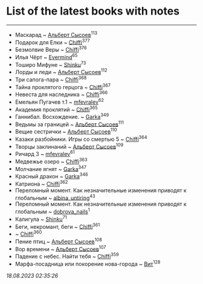 # List of the latest books with notes
---

* Маскарад ~ [Альберт Сысоев](users/474/47446642-vkontakte)<sup>113</sup>
* Подарок для Елки ~ [Chiffi](users/105/105831994080785626680-google)<sup>377</sup>
* Безмолвие Веры ~ [Chiffi](users/105/105831994080785626680-google)<sup>376</sup>
* Илья Чёрт ~ [Evermind](users/302/302928912-vkontakte)<sup>65</sup>
* Тоширо Мифуне ~ [Shinku](users/109/109176126475581739292-google)<sup>73</sup>
* Лорды и леди ~ [Альберт Сысоев](users/474/47446642-vkontakte)<sup>112</sup>
* Три сапога-пара ~ [Chiffi](users/105/105831994080785626680-google)<sup>368</sup>
* Тайна проклятого герцога ~ [Chiffi](users/105/105831994080785626680-google)<sup>367</sup>
* Невеста для наследника ~ [Chiffi](users/105/105831994080785626680-google)<sup>366</sup>
* Емельян Пугачев т.1 ~ [mfevralev](users/140/140966150-vkontakte)<sup>62</sup>
* Академия проклятий ~ [Chiffi](users/105/105831994080785626680-google)<sup>365</sup>
* Ганнибал. Восхождение. ~ [Garka](users/115/115753719718250012620-google)<sup>349</sup>
* Ведьмы за границей ~ [Альберт Сысоев](users/474/47446642-vkontakte)<sup>111</sup>
* Вещие сестрички ~ [Альберт Сысоев](users/474/47446642-vkontakte)<sup>110</sup>
* Казаки разбойники. Игры со смертью 5 ~ [Chiffi](users/105/105831994080785626680-google)<sup>364</sup>
* Творцы заклинаний ~ [Альберт Сысоев](users/474/47446642-vkontakte)<sup>109</sup>
* Ричард 3 ~ [mfevralev](users/140/140966150-vkontakte)<sup>61</sup>
* Медвежье озеро ~ [Chiffi](users/105/105831994080785626680-google)<sup>363</sup>
* Молчание ягнят ~ [Garka](users/115/115753719718250012620-google)<sup>347</sup>
* Красный дракон ~ [Garka](users/115/115753719718250012620-google)<sup>346</sup>
* Катриона ~ [Chiffi](users/105/105831994080785626680-google)<sup>362</sup>
* Переломный момент. Как незначительные изменения приводят к глобальным ~ [albina_untiring](users/257/2579695-vkontakte)<sup>43</sup>
* Переломный момент. Как незначительные изменения приводят к глобальным ~ [dobrova_nails](users/606/6069210-vkontakte)<sup>1</sup>
* Калигула ~ [Shinku](users/109/109176126475581739292-google)<sup>71</sup>
* Беги, некромант, беги ~ [Chiffi](users/105/105831994080785626680-google)<sup>361</sup>
*  ~ [Chiffi](users/105/105831994080785626680-google)<sup>360</sup>
* Пение птиц ~ [Альберт Сысоев](users/474/47446642-vkontakte)<sup>108</sup>
* Вор времени ~ [Альберт Сысоев](users/474/47446642-vkontakte)<sup>107</sup>
* Падение с небес. Найти тебя ~ [Chiffi](users/105/105831994080785626680-google)<sup>359</sup>
* Марфа-посадница или покорение нова-города ~ [Вит](users/300/300273923-vkontakte)<sup>128</sup>


_18.08.2023 02:35:26_
